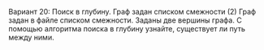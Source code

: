 Вариант 20: Поиск в глубину. Граф задан списком смежности (2)
Граф задан в файле списком смежности. Заданы две вершины графа. С помощью алгоритма поиска в глубину
узнайте, существует ли путь между ними.
